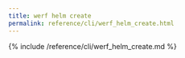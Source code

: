 ```yaml
---
title: werf helm create
permalink: reference/cli/werf_helm_create.html
---
```


{% include /reference/cli/werf_helm_create.md %}


